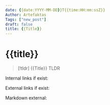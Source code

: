 ```yaml
---
date: {{date:YYYY-MM-DD}}T{{time:HH:mm:ssZ}}
Author: Artefaktas
Tags: ["new_post"]
draft: false
title: {{Title}}
---
```


# {{title}}

> [!tldr] {{Title}}
> TLDR

Internal links if exist:

External links if exist:

Markdown external: 
